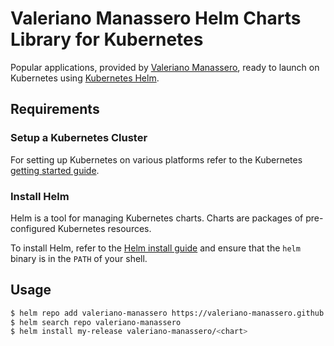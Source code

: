 # Valeriano Manassero Helm Charts Library for Kubernetes

Popular applications, provided by [Valeriano Manassero](https://github.com/valeriano-manassero), ready to launch on Kubernetes using [Kubernetes Helm](https://github.com/helm/helm).

## Requirements

### Setup a Kubernetes Cluster

For setting up Kubernetes on various platforms refer to the Kubernetes [getting started guide](http://kubernetes.io/docs/getting-started-guides/).

### Install Helm

Helm is a tool for managing Kubernetes charts. Charts are packages of pre-configured Kubernetes resources.

To install Helm, refer to the [Helm install guide](https://github.com/helm/helm#install) and ensure that the `helm` binary is in the `PATH` of your shell.

## Usage

```bash
$ helm repo add valeriano-manassero https://valeriano-manassero.github.io/helm-charts
$ helm search repo valeriano-manassero
$ helm install my-release valeriano-manassero/<chart>
```
